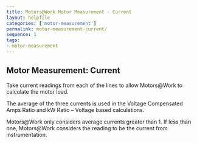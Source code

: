 ```yaml
---
title: Motors@Work Motor Measurement - Current
layout: helpfile
categories: ['motor-measurement']
permalink: motor-measurement-current/
sequence: 1
tags:
- motor-measurement
---
```

## Motor Measurement: Current

Take current readings from each of the lines to allow Motors@Work to calculate the motor load.

The average of the three currents is used in the Voltage Compensated Amps Ratio and kW Ratio – Voltage based calculations.

Motors@Work only considers average currents greater than 1.  If less than one, Motors@Work considers the reading to be the current from instrumentation.
